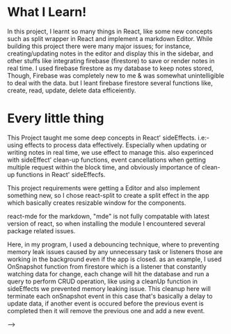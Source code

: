 
<!-- Write what i learnt throughout this project. -->
# What I Learn!
In this project,  I learnt so many things in React, like some new concepts such as split wrapper in React and implement a markdown Editor. While building this project there were many major issues; for instance, creating/updating notes in the editor and display this in the sidebar, and other stuffs like integrating firebase (firestore) to save or render notes in real time.
I used firebase firestore as my database to keep notes stored, Though, Firebase was completely new to me & was somewhat unintelligible to deal with the data. but I leant firebase firestore several functions like,
create, read, update, delete data efficeiently.

<!-- explain every little things like, modules, effects and clean up function their usecases. -->
# Every little thing
This Project taught me some deep concepts in React' sideEffects. i.e:- using effects to process data effectively. Especially when updating or writing notes in real time, we use effect to manage this.
also experinced with sideEffect' clean-up functions, event cancellations when getting multiple request within the block time, and obviously importance of clean-up functions in React' sideEffecfs.

This project requirements were getting a Editor and also implement something new, so I chose react-split to create a split effect in the app which basically creates resizable window for the components.

react-mde for the markdown, "mde" is not fully compatable with latest version of react, so when installing the module I encountered several package related issues.
<!-- explain the debouncing logic. -->
Here, in my program, I used a debouncing technique, where to preventing memory leak issues caused by any unnecessary task or listeners those are working in the background even if the app is closed.
as an example, I used OnSnapshot function from firestore which is a listener that constantly watching data for change, each change will hit the database and run a query to perform CRUD operation, like using a cleanUp function in sideEffects we prevented memory leaking issue. This cleanup here will terminate  each onSnapshot event in this case that's basically a delay to update data, if another event is occured before the previous event is completed then it will remove the previous one and add a new event.

<!-- experince about using firebase(database), cloud store, firestore, real-time-updates. -->

 -->